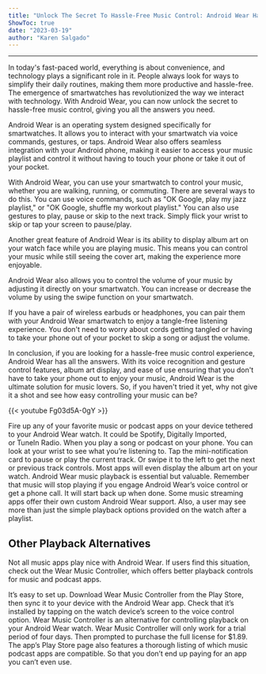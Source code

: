 ```yaml
---
title: "Unlock The Secret To Hassle-Free Music Control: Android Wear Has All The Answers!"
ShowToc: true 
date: "2023-03-19"
author: "Karen Salgado"
---
```

*****
In today's fast-paced world, everything is about convenience, and technology plays a significant role in it. People always look for ways to simplify their daily routines, making them more productive and hassle-free. The emergence of smartwatches has revolutionized the way we interact with technology. With Android Wear, you can now unlock the secret to hassle-free music control, giving you all the answers you need.

Android Wear is an operating system designed specifically for smartwatches. It allows you to interact with your smartwatch via voice commands, gestures, or taps. Android Wear also offers seamless integration with your Android phone, making it easier to access your music playlist and control it without having to touch your phone or take it out of your pocket.

With Android Wear, you can use your smartwatch to control your music, whether you are walking, running, or commuting. There are several ways to do this. You can use voice commands, such as "OK Google, play my jazz playlist," or "OK Google, shuffle my workout playlist." You can also use gestures to play, pause or skip to the next track. Simply flick your wrist to skip or tap your screen to pause/play.

Another great feature of Android Wear is its ability to display album art on your watch face while you are playing music. This means you can control your music while still seeing the cover art, making the experience more enjoyable.

Android Wear also allows you to control the volume of your music by adjusting it directly on your smartwatch. You can increase or decrease the volume by using the swipe function on your smartwatch.

If you have a pair of wireless earbuds or headphones, you can pair them with your Android Wear smartwatch to enjoy a tangle-free listening experience. You don't need to worry about cords getting tangled or having to take your phone out of your pocket to skip a song or adjust the volume.

In conclusion, if you are looking for a hassle-free music control experience, Android Wear has all the answers. With its voice recognition and gesture control features, album art display, and ease of use ensuring that you don't have to take your phone out to enjoy your music, Android Wear is the ultimate solution for music lovers. So, if you haven't tried it yet, why not give it a shot and see how easy controlling your music can be?

{{< youtube Fg03d5A-0gY >}} 




Fire up any of your favorite music or podcast apps on your device tethered to your Android Wear watch. It could be Spotify, Digitally Imported, or TuneIn Radio. When you play a song or podcast on your phone. You can look at your wrist to see what you’re listening to. Tap the mini-notification card to pause or play the current track. Or swipe it to the left to get the next or previous track controls. Most apps will even display the album art on your watch. Android Wear music playback is essential but valuable. Remember that music will stop playing if you engage Android Wear’s voice control or get a phone call. It will start back up when done. Some music streaming apps offer their own custom Android Wear support. Also, a user may see more than just the simple playback options provided on the watch after a playlist.

 
## Other Playback Alternatives


Not all music apps play nice with Android Wear. If users find this situation, check out the Wear Music Controller, which offers better playback controls for music and podcast apps.

It’s easy to set up. Download Wear Music Controller from the Play Store, then sync it to your device with the Android Wear app. Check that it’s installed by tapping on the watch device’s screen to the voice control option. Wear Music Controller is an alternative for controlling playback on your Android Wear watch. Wear Music Controller will only work for a trial period of four days. Then prompted to purchase the full license for $1.89. The app’s Play Store page also features a thorough listing of which music podcast apps are compatible. So that you don’t end up paying for an app you can’t even use.




